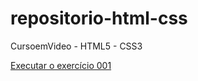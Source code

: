 # repositorio-html-css
CursoemVideo - HTML5 - CSS3

<a href="https://gabrielvieiraalmeida.github.io/repositorio-html-css/hmtl-css%20-%20Copia/exercicios/ex001/index.html">Executar o exercício 001</a>